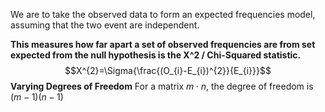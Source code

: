 We are to take the observed data to form an expected frequencies model, assuming that the two event are independent.

**This measures how far apart a set of observed frequencies are from set expected from the null hypothesis is the X^2 / Chi-Squared statistic.**
$$X^{2}=\Sigma{\frac{(O_{i}-E_{i})^{2}}{E_{i}}}$$
**Varying Degrees of Freedom**
For a matrix $m\cdot n$, the degree of freedom is $(m-1)(n-1)$